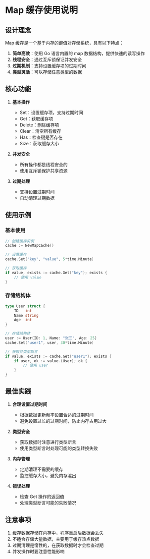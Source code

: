 # Map 缓存使用说明

## 设计理念

Map 缓存是一个基于内存的键值对存储系统，具有以下特点：

1. **简单高效**：使用 Go 语言内置的 map 数据结构，提供快速的读写操作
2. **线程安全**：通过互斥锁保证并发安全
3. **过期机制**：支持设置缓存项的过期时间
4. **类型灵活**：可以存储任意类型的数据

## 核心功能

1. **基本操作**
   - Set：设置缓存项，支持过期时间
   - Get：获取缓存项
   - Delete：删除缓存项
   - Clear：清空所有缓存
   - Has：检查键是否存在
   - Size：获取缓存大小

2. **并发安全**
   - 所有操作都是线程安全的
   - 使用互斥锁保护共享资源

3. **过期处理**
   - 支持设置过期时间
   - 自动清理过期数据

## 使用示例

### 基本使用

```go
// 创建缓存实例
cache := NewMapCache()

// 设置缓存
cache.Set("key", "value", 5*time.Minute)

// 获取缓存
if value, exists := cache.Get("key"); exists {
    // 使用 value
}
```

### 存储结构体

```go
type User struct {
    ID   int
    Name string
    Age  int
}

// 存储结构体
user := User{ID: 1, Name: "张三", Age: 25}
cache.Set("user1", user, 30*time.Minute)

// 获取并类型断言
if value, exists := cache.Get("user1"); exists {
    if user, ok := value.(User); ok {
        // 使用 user
    }
}
```

## 最佳实践

1. **合理设置过期时间**
   - 根据数据更新频率设置合适的过期时间
   - 避免设置过长的过期时间，防止内存占用过大

2. **类型安全**
   - 获取数据时注意进行类型断言
   - 使用类型断言时处理可能的类型转换失败

3. **内存管理**
   - 定期清理不需要的缓存
   - 监控缓存大小，避免内存溢出

4. **错误处理**
   - 检查 Get 操作的返回值
   - 处理类型断言可能的失败情况

## 注意事项

1. 缓存数据存储在内存中，程序重启后数据会丢失
2. 不适合存储大量数据，主要用于缓存热点数据
3. 过期清理是惰性的，在获取数据时才会检查过期
4. 并发操作时要注意性能影响 
